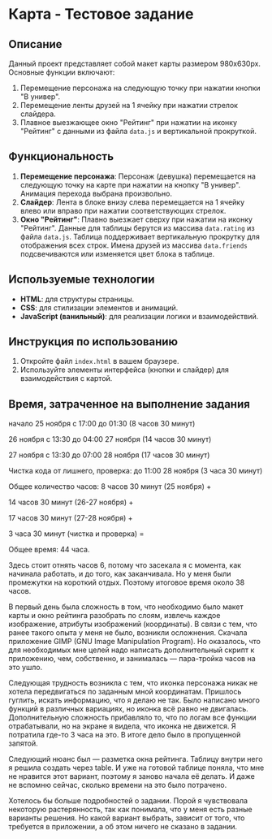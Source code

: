# Карта - Тестовое задание

## Описание
Данный проект представляет собой макет карты размером 980х630px. Основные функции включают:
1. Перемещение персонажа на следующую точку при нажатии кнопки "В универ".
2. Перемещение ленты друзей на 1 ячейку при нажатии стрелок слайдера.
3. Плавное выезжающее окно "Рейтинг" при нажатии на иконку "Рейтинг" с данными из файла `data.js` и вертикальной прокруткой.

## Функциональность
1. **Перемещение персонажа**: Персонаж (девушка) перемещается на следующую точку на карте при нажатии на кнопку "В универ". Анимация перехода выбрана произвольно.
2. **Слайдер**: Лента в блоке внизу слева перемещается на 1 ячейку влево или вправо при нажатии соответствующих стрелок.
3. **Окно "Рейтинг"**: Плавно выезжает сверху при нажатии на иконку "Рейтинг". Данные для таблицы берутся из массива `data.rating` из файла `data.js`. Таблица поддерживает вертикальную прокрутку для отображения всех строк. Имена друзей из массива `data.friends` подсвечиваются или изменяется цвет блока в таблице.

## Используемые технологии
- **HTML**: для структуры страницы.
- **CSS**: для стилизации элементов и анимаций.
- **JavaScript (ванильный)**: для реализации логики и взаимодействий.

## Инструкция по использованию
1. Откройте файл `index.html` в вашем браузере.
2. Используйте элементы интерфейса (кнопки и слайдер) для взаимодействия с картой.

## Время, затраченное на выполнение задания

начало 25 ноября с 17:00 до 01:30 (8 часов 30 минут)

26 ноября с 13:30 до 04:00 27 ноября (14 часов 30 минут)

27 ноября с 13:30 до 07:00 28 ноября (17 часов 30 минут)

Чистка кода от лишнего, проверка: до 11:00 28 ноября (3 часа 30 минут)

Общее количество часов:
8 часов 30 минут (25 ноября) +

14 часов 30 минут (26-27 ноября) +

17 часов 30 минут (27-28 ноября) +

3 часа 30 минут (чистка и проверка) =

Общее время: 44 часа.

Здесь стоит отнять часов 6, потому что засекала я с момента, как начинала работать, и до того, как заканчивала. Но у меня были промежутки на короткий отдых. Поэтому итоговое время около 38 часов.

В первый день была сложность в том, что необходимо было макет карты и окно рейтинга разобрать по слоям, извлечь каждое изображение, атрибуты изображений (координаты). В связи с тем, что ранее такого опыта у меня не было, возникли осложнения. Скачала приложение GIMP (GNU Image Manipulation Program). Но оказалось, что для необходимых мне целей надо написать дополнительный скрипт к приложению, чем, собственно, и занималась — пара-тройка часов на это ушло.

Следующая трудность возникла с тем, что иконка персонажа никак не хотела передвигаться по заданным мной координатам. Пришлось гуглить, искать информацию, что я делаю не так. Было написано много функций в различных вариациях, но иконка всё равно не двигалась. Дополнительную сложность прибавляло то, что по логам все функции отрабатывали, но на экране я видела, что иконка не движется. Я потратила где-то 3 часа на это. В итоге дело было в пропущенной запятой.

Следующий нюанс был — разметка окна рейтинга. Таблицу внутри него я решила создать через table. И уже на готовой таблице поняла, что мне не нравится этот вариант, поэтому я заново начала её делать. И даже не вспомню сейчас, сколько времени на это было потрачено.

Хотелось бы больше подробностей о задании. Порой я чувствовала некоторую растерянность, так как понимала, что у меня есть разные варианты решения. Но какой вариант выбрать, зависит от того, что требуется в приложении, а об этом ничего не сказано в задании.